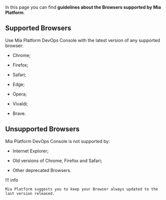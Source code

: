 
In this page you can find **guidelines about the Browsers supported by Mia Platform**.

## Supported Browsers

Use Mia Platform DevOps Console with the latest version of any supported browser:

* Chrome;

* Firefox;

* Safari;

* Edge;

* Opera;    

* Vivaldi;

* Brave.

## Unsupported Browsers

Mia Platform DevOps Console is not supported by:

* Internet Explorer;

* Old versions of Chrome, Firefox and Safari;

* Other deprecated Browsers.

!!! info

    Mia Platform suggests you to keep your Browser always updated to the last version released.


